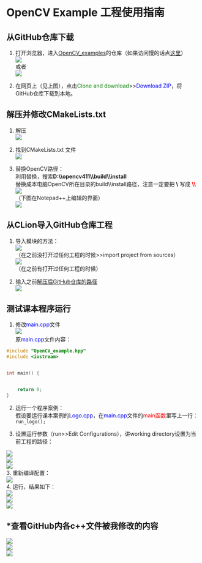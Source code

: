 # OpenCV Example 工程使用指南

## 从GitHub仓库下载

1. 打开浏览器，进入[OpenCV_examples](https://github.com/Baiyun-u-smartAI/OpenCV_examples)的仓库（如果访问慢的话点[这里](https://gitee.com/AlexFromGitHub/OpenCV_examples)）<br/>![](https://ae01.alicdn.com/kf/Hde48b6c40fdb48bcbc9e4922b8737d92Q.png)<br/>或者<br/>![](https://ae01.alicdn.com/kf/Hd1b53b50f6ae483c8748cda09ca4bacff.png)<br/>

2. 在网页上（见上图），点击<font color="green">Clone and download</font>>><font color="blue">Download ZIP</font>，将GitHub仓库下载到本地。

## 解压并修改CMakeLists.txt

1. <span name="path">解压</span><br/>![](https://ae01.alicdn.com/kf/Hb2de70e3a1db4dcabdf9957732dc7982p.png)<br/>

2. 找到CMakeLists.txt 文件<br/>![](https://ae01.alicdn.com/kf/Hff63f79c7645434cb5c120035198dd19U.png)<br/>

3. 替换OpenCV路径：<br/>利用替换，搜索**D:\\\\opencv411\\\\build\\\\install**<br/>替换成本电脑OpenCV所在目录的build\\\install路径，注意一定要把 **\\** 写成 <font color="red"><b>\\\\</b></font> <br/>![](https://ae01.alicdn.com/kf/Hf4a96e42070e47ab9fa63615efc9610fJ.png)<br/>（下图在Notepad++上编辑的界面）<br/>![](https://ae01.alicdn.com/kf/Hcdf374ed9a5b4c9bad97ea7de41ff3f23.png)<br/>

## 从CLion导入GitHub仓库工程

1. 导入模块的方法：<br/>
![](https://ae01.alicdn.com/kf/H114d316377af49e68dba41cdf23d3ab46.png)<br/>（在之前没打开过任何工程的时候>>import project from sources）<br/>
![](https://ae01.alicdn.com/kf/H7dc5681118ee4fb1b238e7d3e0b9f971l.png)<br/>（在之前有打开过任何工程的时候）

2. 输入之前[解压后GitHub仓库的路径](#path)<br/>
![](https://ae01.alicdn.com/kf/He17347e6bdb64eb6b17d06098242386dt.png)

## 测试课本程序运行

1. 修改<font color="blue">main.cpp</font>文件<br/>![](https://ae01.alicdn.com/kf/Ha4ef95afc9e941038e9327b522d83e5ba.png)<br/>
原<font color="blue">main.cpp</font>文件内容：<br/>
```cpp
#include "OpenCV_example.hpp"
#include <iostream>


int main() {


    return 0;
}
```

2. 运行一个程序案例：<br/>假设要运行课本案例的<font color="blue">Logo.cpp</font>，在<font color="blue">main.cpp</font>文件的<font color="red">main函数</font>里写上一行：`run_logo();`

3. 设置运行参数（run>>Edit Configurations），讲working directory设置为当前工程的路径：<br/>

![](https://ae01.alicdn.com/kf/He54ec77f7b914b089cc8fda37ea002abA.png)<br/>
![](https://ae01.alicdn.com/kf/Hd8a96a7130f442f48d368332e1c366fcK.png)<br/>
![](https://ae01.alicdn.com/kf/H91ed51fc020c491180faf8620198c691Y.png)<br/>
3. 重新编译配置：<br/>
![](https://ae01.alicdn.com/kf/H3e8f3160a8b1465aafdd6245f0b3af1aw.png)<br/>
4. 运行，结果如下：<br/>
![](https://ae01.alicdn.com/kf/H9bb321335dfd41838ae6805c10372b6aw.png)<br/>
![](https://ae01.alicdn.com/kf/H481d2ad454eb40c9a39057eb67d6b6deT.png)<br/>
![](https://ae01.alicdn.com/kf/Hae694e815c3c4fb894b3c758dd5417ffb.png)<br/>

## *查看GitHub内各c++文件被我修改的内容

![](https://ae01.alicdn.com/kf/H67ac481c13ba4a11a845a736ac56122e4.png)<br/>
![](https://ae01.alicdn.com/kf/Ha8d571253ce0475faa09374320d6601br.png)<br/>
![](https://ae01.alicdn.com/kf/Hf2a469fe4517492aa926fc4957e3c4dey.png)<br/>